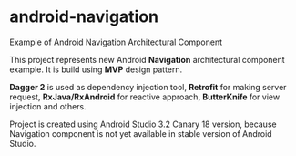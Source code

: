 # android-navigation
Example of Android Navigation Architectural Component

This project represents new Android <b>Navigation</b> architectural component example. 
It is build using <b>MVP</b> design pattern. 

<b>Dagger 2</b> is used as dependency injection tool, <b>Retrofit</b> for making server request, <b>RxJava/RxAndroid</b> for reactive approach, <b>ButterKnife</b> for view injection and others.

Project is created using Android Studio 3.2 Canary 18 version, because Navigation component is not yet available in stable version of Android Studio.
